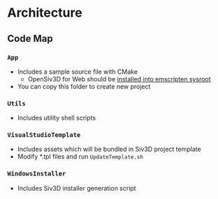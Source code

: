 # Architecture

## Code Map

### `App`

* Includes a sample source file with CMake
  * OpenSiv3D for Web should be [installed into emscripten sysroot](./README.md#building)
* You can copy this folder to create new project

### `Utils`

* Includes utility shell scripts

### `VisualStudioTemplate`

* Includes assets which will be bundled in Siv3D project template
* Modify *.tpl files and run `UpdateTemplate.sh`

### `WindowsInstaller`

* Includes Siv3D installer generation script
